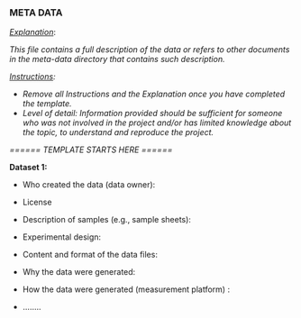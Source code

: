 ### META DATA



<u>*Explanation*</u>:

*This file contains a full description of the data or refers to other documents in the meta-data directory that contains such description.*



*<u>Instructions</u>:* 

* *Remove all Instructions and the Explanation once you have completed the template.*
* *Level of detail: Information provided should be sufficient for someone who was not involved in the project and/or has limited knowledge about the topic,  to understand and reproduce the project.* 



*====== TEMPLATE STARTS HERE ======*



**Dataset 1:**

* Who created the data (data owner):

* License

  

* Description of samples (e.g., sample sheets):

* Experimental design:

* Content and format of the data files:

* Why the data were generated:

* How the data were generated (measurement platform) :

* ........
